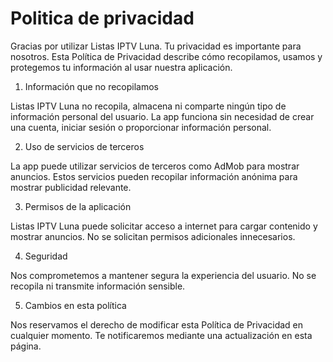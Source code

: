 # Politica de privacidad

Gracias por utilizar Listas IPTV Luna. Tu privacidad es importante para nosotros. Esta Política de Privacidad describe cómo recopilamos, usamos y protegemos tu información al usar nuestra aplicación.

1. Información que no recopilamos

Listas IPTV Luna no recopila, almacena ni comparte ningún tipo de información personal del usuario. La app funciona sin necesidad de crear una cuenta, iniciar sesión o proporcionar información personal.

2. Uso de servicios de terceros

La app puede utilizar servicios de terceros como AdMob para mostrar anuncios. Estos servicios pueden recopilar información anónima para mostrar publicidad relevante.

3. Permisos de la aplicación

Listas IPTV Luna puede solicitar acceso a internet para cargar contenido y mostrar anuncios. No se solicitan permisos adicionales innecesarios.

4. Seguridad

Nos comprometemos a mantener segura la experiencia del usuario. No se recopila ni transmite información sensible.

5. Cambios en esta política

Nos reservamos el derecho de modificar esta Política de Privacidad en cualquier momento. Te notificaremos mediante una actualización en esta página.

